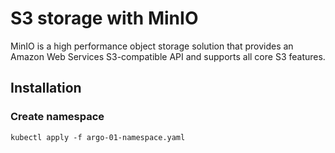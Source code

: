 # S3 storage with MinIO
MinIO is a high performance object storage solution that provides an Amazon Web Services S3-compatible API and supports all core S3 features.

## Installation

### Create namespace
```
kubectl apply -f argo-01-namespace.yaml
```


